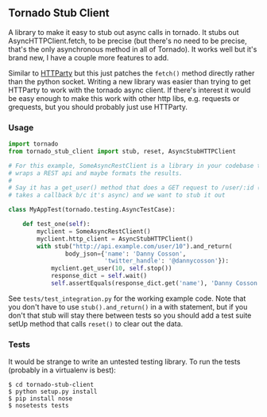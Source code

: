 ## Tornado Stub Client

A library to make it easy to stub out async calls in tornado.  It stubs out AsyncHTTPClient.fetch, to be precise (but there's no need to be precise, that's the only asynchronous method in all of Tornado).  It works well but it's brand new, I have a couple more features to add.

Similar to [HTTParty](https://github.com/jnunemaker/httparty) but this just patches the `fetch()` method directly rather than the python socket.  Writing a new library was easier than trying to get HTTParty to work with the tornado async client.  If there's interest it would be easy enough to make this work with other http libs, e.g. requests or grequests, but you should probably just use HTTParty.

### Usage

```python
import tornado
from tornado_stub_client import stub, reset, AsyncStubHTTPClient

# For this example, SomeAsyncRestClient is a library in your codebase that
# wraps a REST api and maybe formats the results.
#
# Say it has a get_user() method that does a GET request to /user/:id (and
# takes a callback b/c it's async) and we want to stub it out

class MyAppTest(tornado.testing.AsyncTestCase):

    def test_one(self):
        myclient = SomeAsyncRestClient()
        myclient.http_client = AsyncStubHTTPClient() 
        with stub("http://api.example.com/user/10").and_return(
                body_json={'name': 'Danny Cosson',
                           'twitter_handle': '@dannycosson'}):
            myclient.get_user(10, self.stop())
            response_dict = self.wait()
            self.assertEquals(response_dict.get('name'), 'Danny Cosson')
```

See `tests/test_integration.py` for the working example code.  Note that you don't have to use `stub().and_return()` in a with statement, but if you don't that stub will stay there between tests so you should add a test suite setUp method that calls `reset()` to clear out the data.

### Tests

It would be strange to write an untested testing library.  To run the tests (probably in a virtualenv is best):

    $ cd tornado-stub-client
    $ python setup.py install
    $ pip install nose
    $ nosetests tests
